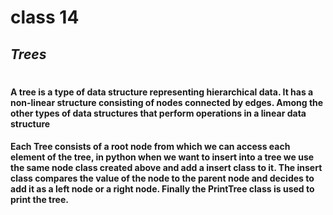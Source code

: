 # class 14
## _Trees_
#
#### A tree is a type of data structure representing hierarchical data. It has a **non-linear** structure consisting of nodes connected by edges. Among the other types of data structures that perform operations in a linear data structure

#### Each Tree consists of a root node from which we can access each element of the tree, in python when we want to insert into a tree we use the same node class created above and add a insert class to it. The insert class compares the value of the node to the parent node and decides to add it as a left node or a right node. Finally the PrintTree class is used to print the tree. 